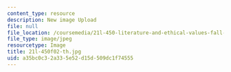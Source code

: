 ```yaml
---
content_type: resource
description: New image Upload
file: null
file_location: /coursemedia/21l-450-literature-and-ethical-values-fall-2002/a35bc0c32a335e52d15d509dc1f74555_21l-450f02-th.jpg
file_type: image/jpeg
resourcetype: Image
title: 21l-450f02-th.jpg
uid: a35bc0c3-2a33-5e52-d15d-509dc1f74555
---
```

